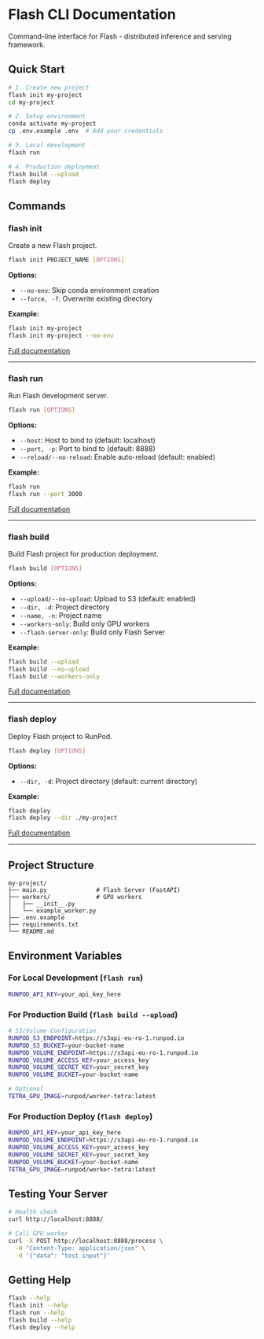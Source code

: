 # Flash CLI Documentation

Command-line interface for Flash - distributed inference and serving framework.

## Quick Start

```bash
# 1. Create new project
flash init my-project
cd my-project

# 2. Setup environment
conda activate my-project
cp .env.example .env  # Add your credentials

# 3. Local development
flash run

# 4. Production deployment
flash build --upload
flash deploy
```

## Commands

### flash init

Create a new Flash project.

```bash
flash init PROJECT_NAME [OPTIONS]
```

**Options:**
- `--no-env`: Skip conda environment creation
- `--force, -f`: Overwrite existing directory

**Example:**
```bash
flash init my-project
flash init my-project --no-env
```

[Full documentation](./flash-init.md)

---

### flash run

Run Flash development server.

```bash
flash run [OPTIONS]
```

**Options:**
- `--host`: Host to bind to (default: localhost)
- `--port, -p`: Port to bind to (default: 8888)
- `--reload/--no-reload`: Enable auto-reload (default: enabled)

**Example:**
```bash
flash run
flash run --port 3000
```

[Full documentation](./flash-run.md)

---

### flash build

Build Flash project for production deployment.

```bash
flash build [OPTIONS]
```

**Options:**
- `--upload/--no-upload`: Upload to S3 (default: enabled)
- `--dir, -d`: Project directory
- `--name, -n`: Project name
- `--workers-only`: Build only GPU workers
- `--flash-server-only`: Build only Flash Server

**Example:**
```bash
flash build --upload
flash build --no-upload
flash build --workers-only
```

[Full documentation](./flash-build.md)

---

### flash deploy

Deploy Flash project to RunPod.

```bash
flash deploy [OPTIONS]
```

**Options:**
- `--dir, -d`: Project directory (default: current directory)

**Example:**
```bash
flash deploy
flash deploy --dir ./my-project
```

[Full documentation](./flash-deploy.md)

---

## Project Structure

```
my-project/
├── main.py              # Flash Server (FastAPI)
├── workers/             # GPU workers
│   ├── __init__.py
│   └── example_worker.py
├── .env.example
├── requirements.txt
└── README.md
```

## Environment Variables

### For Local Development (`flash run`)
```bash
RUNPOD_API_KEY=your_api_key_here
```

### For Production Build (`flash build --upload`)
```bash
# S3/Volume Configuration
RUNPOD_S3_ENDPOINT=https://s3api-eu-ro-1.runpod.io
RUNPOD_S3_BUCKET=your-bucket-name
RUNPOD_VOLUME_ENDPOINT=https://s3api-eu-ro-1.runpod.io
RUNPOD_VOLUME_ACCESS_KEY=your_access_key
RUNPOD_VOLUME_SECRET_KEY=your_secret_key
RUNPOD_VOLUME_BUCKET=your-bucket-name

# Optional
TETRA_GPU_IMAGE=runpod/worker-tetra:latest
```

### For Production Deploy (`flash deploy`)
```bash
RUNPOD_API_KEY=your_api_key_here
RUNPOD_VOLUME_ENDPOINT=https://s3api-eu-ro-1.runpod.io
RUNPOD_VOLUME_ACCESS_KEY=your_access_key
RUNPOD_VOLUME_SECRET_KEY=your_secret_key
RUNPOD_VOLUME_BUCKET=your-bucket-name
TETRA_GPU_IMAGE=runpod/worker-tetra:latest
```

## Testing Your Server

```bash
# Health check
curl http://localhost:8888/

# Call GPU worker
curl -X POST http://localhost:8888/process \
  -H "Content-Type: application/json" \
  -d '{"data": "test input"}'
```

## Getting Help

```bash
flash --help
flash init --help
flash run --help
flash build --help
flash deploy --help
```
